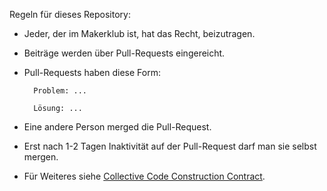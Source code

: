 Regeln für dieses Repository:

- Jeder, der im Makerklub ist, hat das Recht, beizutragen.
- Beiträge werden über Pull-Requests eingereicht.
- Pull-Requests haben diese Form:

        Problem: ...
        
        Lösung: ...
        
- Eine andere Person merged die Pull-Request.
- Erst nach 1-2 Tagen Inaktivität auf der Pull-Request darf man sie selbst mergen.
- Für Weiteres siehe [Collective Code Construction Contract](https://rfc.zeromq.org/spec:42/C4).
